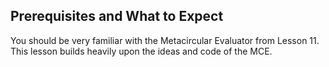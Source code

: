 ## Prerequisites and What to Expect

You should be very familiar with the Metacircular Evaluator from Lesson 11.
This lesson builds heavily upon the ideas and code of the MCE.


